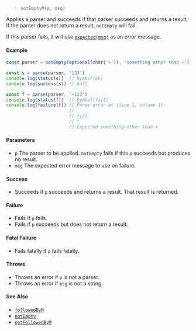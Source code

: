 <!--
 Copyright (c) 2020 Thomas J. Otterson
 
 This software is released under the MIT License.
 https://opensource.org/licenses/MIT
-->

> `notEmptyM(p, msg)`

Applies a parser and succeeds if that parser succeeds and returns a result. If the parser does not return a result, `notEmpty` will fail.

If this parser fails, it will use [`expected(msg)`](../tools/expected.md) as an error message.

#### Example

```javascript
const parser = notEmpty(optional(char('+')), 'something other than +')

const s = parse(parser, '123')
console.log(status(s))  // Symbol(ok)
console.log(success(s)) // null

const f = parse(parser, '+123')
console.log(status(f))  // Symbol(fail)
console.log(failure(f)) // Parse error at (line 1, column 1):
                        //
                        // +123
                        // ^
                        // Expected something other than +
```

#### Parameters

* `p` The parser to be applied. `notEmpty` fails if this `p` succeeds but produces no result.
* `msg` The expected error message to use on failure.

#### Success

* Succeeds if `p` succeeds and returns a result. That result is returned.

#### Failure

* Fails if `p` fails.
* Fails if `p` succeeds but does not return a result.

#### Fatal Failure

* Fails fatally if `p` fails fatally.

#### Throws

* Throws an error if `p` is not a parser.
* Throws an error if `msg` is not a string.

#### See Also

* [`followedByM`](followedbym.md)
* [`notEmpty`](notempty.md)
* [`notFollowedByM`](notfollowedbym.md)